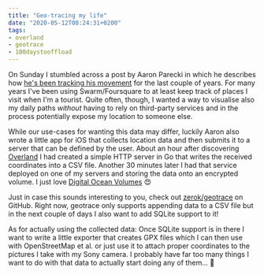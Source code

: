 ```yaml
---
title: "Geo-tracing my life"
date: "2020-05-12T08:24:31+0200"
tags:
- overland
- geotrace
- 100daystooffload
---
```


On Sunday I stumbled across a post by Aaron Parecki in which he describes how [he's been tracking his movement](https://aaronparecki.com/gps/) for the last couple of years. For many years I've been using Swarm/Foursquare to at least keep track of places I visit when I'm a tourist. Quite often, though, I wanted a way to visualise also my daily paths *without* having to rely on third-party services and in the process potentially expose my location to someone else.

While our use-cases for wanting this data may differ, luckily Aaron also wrote a little app for iOS that collects location data and then submits it to a server that can be defined by the user. About an hour after discovering [Overland][o] I had created a simple HTTP server in Go that writes the received coordinates into a CSV file. Another 30 minutes later I had that service deployed on one of my servers and storing the data onto an encrypted volume. I just love [Digital Ocean Volumes][v] 😍

Just in case this sounds interesting to you, check out [zerok/geotrace][g] on GitHub. Right now, geotrace only supports appending data to a CSV file but in the next couple of days I also want to add SQLite support to it!

As for actually using the collected data: Once SQLite support is in there I want to write a little exporter that creates GPX files which I can then use with OpenStreetMap et al. or just use it to attach proper coordinates to the pictures I take with my Sony camera. I probably have far too many things I want to do with that data to actually start doing any of them... 🤯

[o]: https://overland.p3k.app/ 
[v]: https://www.digitalocean.com/products/block-storage/
[g]: https://github.com/zerok/geotrace


